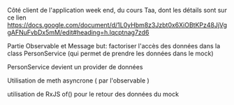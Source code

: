 Côté client de l'application week end, du cours Taa, dont les détails sont sur ce lien
https://docs.google.com/document/d/1L0yHbm8z3Jzbt0x6XiOBtKPz48JjVggAFNuFvbDx5mM/edit#heading=h.lqcptnag7zd6

Partie Observable et Message
but: 
 factoriser l'accès des données dans la class PersonService (qui permet de prendre les données dans le mock)
 
 PersonService devient un provider de données
 
 Utilisation de meth asyncrone ( par l'observable )
 
 utilisation de RxJS of() pour le retour des données du mock
 
 
